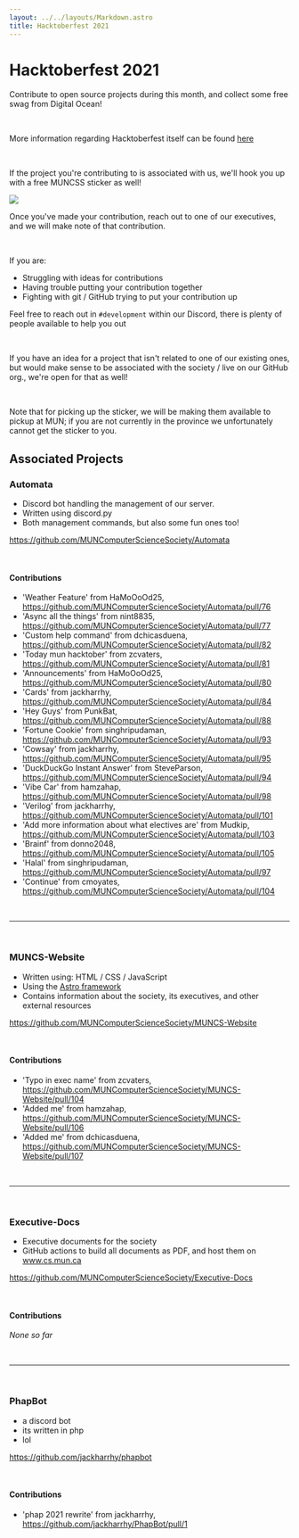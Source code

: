 ```yaml
---
layout: ../../layouts/Markdown.astro
title: Hacktoberfest 2021
---
```

# Hacktoberfest 2021

Contribute to open source projects during this month, and collect some free swag from Digital Ocean!

<br />

More information regarding Hacktoberfest itself can be found [here](https://hacktoberfest.digitalocean.com/)

<br />

If the project you're contributing to is associated with us, we'll hook you up with a free MUNCSS sticker as well!

<img class="w-1/2 mx-auto my-4" src="/assets/events/hacktoberfest-2021/muncs-glitchy-sticker.png" />

Once you've made your contribution, reach out to one of our executives, and we will make note of that contribution.

<br />

If you are:

- Struggling with ideas for contributions
- Having trouble putting your contribution together
- Fighting with git / GitHub trying to put your contribution up

Feel free to reach out in `#development` within our Discord, there is plenty of people available to help you out

<br />

If you have an idea for a project that isn't related to one of our existing ones, but would make sense to be associated with the society / live on our GitHub org., we're open for that as well!

<br />

Note that for picking up the sticker, we will be making them available to pickup at MUN; if you are not currently in the province we unfortunately cannot get the sticker to you.

## Associated Projects

### Automata

- Discord bot handling the management of our server.
- Written using discord.py
- Both management commands, but also some fun ones too!

https://github.com/MUNComputerScienceSociety/Automata

<br />

#### Contributions

- 'Weather Feature' from HaMoOoOd25, https://github.com/MUNComputerScienceSociety/Automata/pull/76
- 'Async all the things' from nint8835, https://github.com/MUNComputerScienceSociety/Automata/pull/77
- 'Custom help command' from dchicasduena, https://github.com/MUNComputerScienceSociety/Automata/pull/82
- 'Today mun hacktober' from zcvaters, https://github.com/MUNComputerScienceSociety/Automata/pull/81
- 'Announcements' from HaMoOoOd25, https://github.com/MUNComputerScienceSociety/Automata/pull/80
- 'Cards' from jackharrhy, https://github.com/MUNComputerScienceSociety/Automata/pull/84
- 'Hey Guys' from PunkBat, https://github.com/MUNComputerScienceSociety/Automata/pull/88
- 'Fortune Cookie' from singhripudaman, https://github.com/MUNComputerScienceSociety/Automata/pull/93
- 'Cowsay' from jackharrhy, https://github.com/MUNComputerScienceSociety/Automata/pull/95
- 'DuckDuckGo Instant Answer' from SteveParson, https://github.com/MUNComputerScienceSociety/Automata/pull/94
- 'Vibe Car' from hamzahap, https://github.com/MUNComputerScienceSociety/Automata/pull/98
- 'Verilog' from jackharrhy, https://github.com/MUNComputerScienceSociety/Automata/pull/101
- 'Add more information about what electives are' from Mudkip, https://github.com/MUNComputerScienceSociety/Automata/pull/103
- 'Brainf' from donno2048, https://github.com/MUNComputerScienceSociety/Automata/pull/105
- 'Halal' from singhripudaman, https://github.com/MUNComputerScienceSociety/Automata/pull/97
- 'Continue' from cmoyates, https://github.com/MUNComputerScienceSociety/Automata/pull/104

<br />

---

<br />

### MUNCS-Website

- Written using: HTML / CSS / JavaScript
- Using the [Astro framework](https://astro.build/)
- Contains information about the society, its executives, and other external resources

https://github.com/MUNComputerScienceSociety/MUNCS-Website

<br />

#### Contributions

- 'Typo in exec name' from zcvaters, https://github.com/MUNComputerScienceSociety/MUNCS-Website/pull/104
- 'Added me' from hamzahap, https://github.com/MUNComputerScienceSociety/MUNCS-Website/pull/106
- 'Added me' from dchicasduena, https://github.com/MUNComputerScienceSociety/MUNCS-Website/pull/107

<br />

---

<br />

### Executive-Docs

- Executive documents for the society
- GitHub actions to build all documents as PDF, and host them on www.cs.mun.ca

https://github.com/MUNComputerScienceSociety/Executive-Docs

<br />

#### Contributions

*None so far*

<br />

---

<br />

### PhapBot

- a discord bot
- its written in php
- lol

https://github.com/jackharrhy/phapbot

<br />

#### Contributions

- 'phap 2021 rewrite' from jackharrhy, https://github.com/jackharrhy/PhapBot/pull/1

